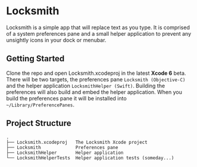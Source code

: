 Locksmith
=====

Locksmith is a simple app that will replace text as you type. It is comprised of a system preferences pane and a small helper application to prevent any unsightly icons in your dock or menubar.

## Getting Started

Clone the repo and open Locksmith.xcodeproj in the latest **Xcode 6** beta. There will be two targets, the preferences pane `Locksmith (Objective-C)` and the helper application `LocksmithHelper (Swift)`. Building the preferences will also build and embed the helper application. When you build the preferences pane it will be installed into `~/Library/PreferencePanes`.

## Project Structure

```
.
├── Locksmith.xcodeproj   The Locksmith Xcode project
├── Locksmith             Preferences pane
├── LocksmithHelper       Helper application
└── LocksmithHelperTests  Helper application tests (someday...)
```
